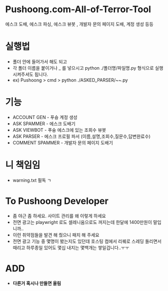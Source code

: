 # Pushoong.com-All-of-Terror-Tool
에스크 도배, 에스크 파싱, 에스크 뷰봇 , 개발자 문의 페이지 도배, 계정 생성 등등

# 실행법
- 폴더 안에 들어가서 해도 되고
- 각 폴더 이름을 붙이거나 _ 를 넣으시고 python ./폴더명/파일명.py 형식으로 실행 시켜주셔도 됩니다.
- ex) Pushoong > cmd > python ./ASKED_PARSER/~~.py

# 기능
- ACCOUNT GEN - 푸슝 계정 생성
- ASK SPAMMER - 에스크 도배기
- ASK VIEWBOT - 푸슝 에스크에 있는 조회수 뷰봇
- ASK PARSER - 에스크 프로필 파서 (이름,설명,조회수,질문수,답변완료수)
- COMMENT SPAMMER - 개발자 문의 페이지 도배기

# 니 책임임
- warning.txt 필독 ㄱ

# To Pushoong Developer

- 좀 야근 좀 하세요. 사이트 관리를 왜 이렇게 하세요 
- 전면 광고는 playwright 로도 셀레니움으로도 꺼지는데 한달에 1400만원이 말입니까..
- 이런 취약점들을 발견 해 줬으니 패치 해 주세요 
- 전면 광고 기능 중 몇명이 봤는지도 있던데 호스팅 컴에서 리퀘로 스레딩 돌리면서 때리고 하루종일 있어도 몇십 내지는 몇백개는 쌓일겁니다..ㅜㅜ

# ADD

- **다른거 혹시나 만들면 올림** 
